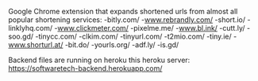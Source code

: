 Google Chrome extension that expands shortened urls from almost all popular shortening services:
-bitly.com/
-www.rebrandly.com/
-short.io/
-linklyhq.com/
-www.clickmeter.com/
-pixelme.me/
-www.bl.ink/
-cutt.ly/
-soo.gd/
-tinycc.com/
-clkim.com/
-tinyurl.com/
-t2mio.com/
-tiny.ie/
-www.shorturl.at/
-bit.do/
-yourls.org/
-adf.ly/ 
-is.gd/

Backend files are running on heroku this heroku server: https://softwaretech-backend.herokuapp.com/
